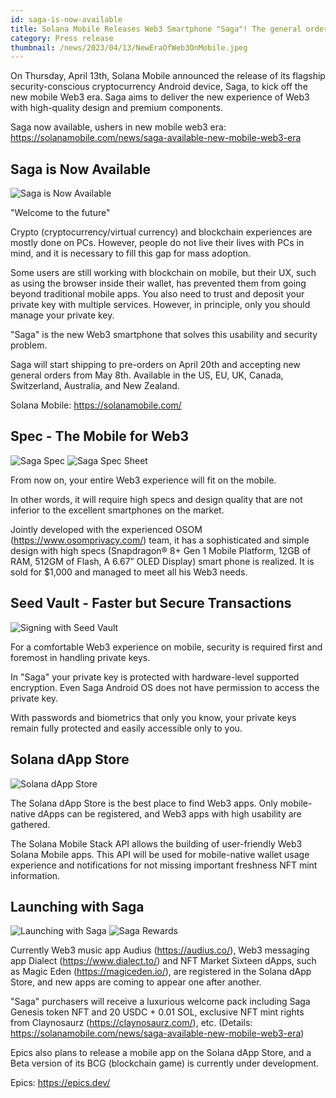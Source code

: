 ```yaml
---
id: saga-is-now-available
title: Solana Mobile Releases Web3 Smartphone "Saga"! The general order start date was also decided
category: Press release
thumbnail: /news/2023/04/13/NewEraOfWeb3OnMobile.jpeg
---
```


On Thursday, April 13th, Solana Mobile announced the release of its flagship
security-conscious cryptocurrency Android device, Saga, to kick off the new
mobile Web3 era. Saga aims to deliver the new experience of Web3 with
high-quality design and premium components.

Saga now available, ushers in new mobile web3 era:
https://solanamobile.com/news/saga-available-new-mobile-web3-era

## Saga is Now Available

![Saga is Now Available](/news/2023/04/13/SagaIsNowAvailable.jpeg)

"Welcome to the future"

Crypto (cryptocurrency/virtual currency) and blockchain experiences are mostly
done on PCs. However, people do not live their lives with PCs in mind, and it is
necessary to fill this gap for mass adoption.

Some users are still working with blockchain on mobile, but their UX, such as
using the browser inside their wallet, has prevented them from going beyond
traditional mobile apps. You also need to trust and deposit your private key
with multiple services. However, in principle, only you should manage your
private key.

"Saga" is the new Web3 smartphone that solves this usability and security
problem.

Saga will start shipping to pre-orders on April 20th and accepting new general
orders from May 8th. Available in the US, EU, UK, Canada, Switzerland,
Australia, and New Zealand.

Solana Mobile: https://solanamobile.com/

## Spec - The Mobile for Web3

![Saga Spec](/news/2023/04/13/SagaSpec.jpeg)
![Saga Spec Sheet](/news/2023/04/13/SpecSheet.jpeg)

From now on, your entire Web3 experience will fit on the mobile.

In other words, it will require high specs and design quality that are not
inferior to the excellent smartphones on the market.

Jointly developed with the experienced OSOM (https://www.osomprivacy.com/) team,
it has a sophisticated and simple design with high specs (Snapdragon® 8+ Gen 1
Mobile Platform, 12GB of RAM, 512GM of Flash, A 6.67” OLED Display) smart phone
is realized. It is sold for $1,000 and managed to meet all his Web3 needs.

## Seed Vault - Faster but Secure Transactions

![Signing with Seed Vault](/news/2023/04/13/SigningWithSeedVault.jpeg)

For a comfortable Web3 experience on mobile, security is required first and
foremost in handling private keys.

In "Saga" your private key is protected with hardware-level supported
encryption. Even Saga Android OS does not have permission to access the private
key.

With passwords and biometrics that only you know, your private keys remain fully
protected and easily accessible only to you.

## Solana dApp Store

![Solana dApp Store](/news/2023/04/13/dAppStore.jpeg)

The Solana dApp Store is the best place to find Web3 apps. Only mobile-native
dApps can be registered, and Web3 apps with high usability are gathered.

The Solana Mobile Stack API allows the building of user-friendly Web3 Solana
Mobile apps. This API will be used for mobile-native wallet usage experience and
notifications for not missing important freshness NFT mint information.

## Launching with Saga

![Launching with Saga](/news/2023/04/13/LaunchingWithSaga.jpeg)
![Saga Rewards](/news/2023/04/13/SagaRewards.jpeg)

Currently Web3 music app Audius (https://audius.co/), Web3 messaging app Dialect
(https://www.dialect.to/) and NFT Market Sixteen dApps, such as Magic Eden
(https://magiceden.io/), are registered in the Solana dApp Store, and new apps
are coming to appear one after another.

"Saga" purchasers will receive a luxurious welcome pack including Saga Genesis
token NFT and 20 USDC + 0.01 SOL, exclusive NFT mint rights from Claynosaurz
(https://claynosaurz.com/), etc. (Details:
https://solanamobile.com/news/saga-available-new-mobile-web3-era)

Epics also plans to release a mobile app on the Solana dApp Store, and a Beta
version of its BCG (blockchain game) is currently under development.

Epics: https://epics.dev/
